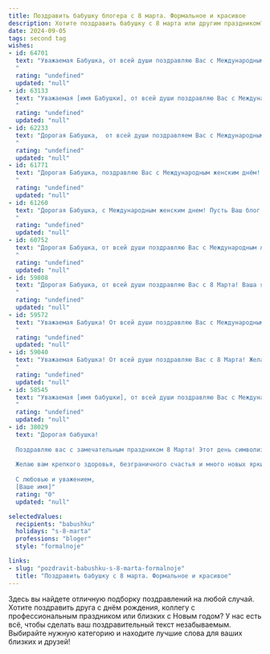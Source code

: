 ```yaml
---
title: Поздравить бабушку блогера с 8 марта. Формальное и красивое
description: Хотите поздравить бабушку с 8 марта или другим праздником? Наш ИИ создаст незабываемое поздравление, а вы обязательно выделитесь среди других.  
date: 2024-09-05
tags: second tag
wishes:
- id: 64701
  text: "Уважаемая Бабушка, от всей души поздравляю Вас с Международным женским днём 8 Марта!  Желаю Вам крепкого здоровья, весеннего настроения, вдохновения и неизменного оптимизма. Пусть Ваш блог всегда будет наполнен интересными идеями и активными подписчиками!
  "
  rating: "undefined"
  updated: "null"
- id: 63133
  text: "Уважаемая [имя Бабушки], от всей души поздравляю Вас с Международным женским днем! Пусть в Вашей жизни всегда царит радость, благополучие и здоровье. Желаю Вам вдохновения, креативных идей и новых ярких достижений в Вашей блогерской деятельности.
  "
  rating: "undefined"
  updated: "null"
- id: 62233
  text: "Дорогая Бабушка,  от всей души поздравляем Вас с Международным женским днем! Желаем Вам творческого вдохновения, новых интересных тем для блога и, конечно же, огромной аудитории, которая с радостью будет следить за Вашими публикациями.  Пусть этот день принесет Вам только позитивные эмоции и ощущение радости от любимого дела.
  "
  rating: "undefined"
  updated: "null"
- id: 61771
  text: "Дорогая Бабушка, поздравляю Вас с Международным женским днём! Желаю Вам крепкого здоровья, ярких впечатлений, весёлых дней и неизменной удачи во всех Ваших начинаниях! Пусть Ваша блогерская деятельность приносит Вам радость и вдохновение!
  "
  rating: "undefined"
  updated: "null"
- id: 61260
  text: "Дорогая Бабушка, с Международным женским днем! Пусть Ваш блог всегда будет наполнен вдохновением, а Ваши слова – теплом и добротой. Желаю Вам ярких красок, неиссякаемой энергии и неизменной любви Ваших читателей!
  "
  rating: "undefined"
  updated: "null"
- id: 60752
  text: "Дорогая Бабушка, от всей души поздравляю Вас с Международным женским днем 8 марта! Пусть этот день будет наполнен теплом, радостью и приятными моментами. Желаю Вам крепкого здоровья, весеннего настроения и вдохновения в Вашей блогеровской деятельности. Пусть Ваши публикации продолжают радовать и вдохновлять Ваших читателей!
  "
  rating: "undefined"
  updated: "null"
- id: 59808
  text: "Дорогая Бабушка, от всей души поздравляю Вас с 8 Марта! Ваша яркая индивидуальность и талант блогера вдохновляют многих, а Ваша мудрость и доброта согревают всех вокруг. Желаю Вам исполнения всех желаний, крепкого здоровья, неугасаемого оптимизма и неизменного вдохновения!
  "
  rating: "undefined"
  updated: "null"
- id: 59572
  text: "Уважаемая Бабушка! От всей души поздравляю Вас с Международным женским днём 8 марта! Желаю Вам крепкого здоровья, светлых и радостных дней, вдохновения для Вашего блога и неизменного успеха во всех начинаниях!
  "
  rating: "undefined"
  updated: "null"
- id: 59040
  text: "Уважаемая Бабушка! От всей души поздравляю Вас с 8 Марта! Желаю Вам крепкого здоровья, весеннего настроения и вдохновения для новых интересных публикаций в Вашем блоге. Пусть Ваши слова и идеи всегда находят отклик у многочисленных читателей!
  "
  rating: "undefined"
  updated: "null"
- id: 58545
  text: "Уважаемая [имя бабушки], от всей души поздравляю Вас с Международным женским днем! Желаю Вам крепкого здоровья, светлых радостей, вдохновения и новых творческих свершений в Вашем блоге. Пусть каждый день будет наполнен теплом, любовью и заботой Ваших близких.
  "
  rating: "undefined"
  updated: "null"
- id: 38029
  text: "Дорогая бабушка!
  
  Поздравляю вас с замечательным праздником 8 Марта! Этот день символизирует весну, свет и нежность, и я хочу, чтобы он стал для вас наполненным радостью и счастьем. Ваша мудрость и жизненный опыт — это бесценные дары, которые вы щедро передаёте всем нам. Как блогер, вы вдохновляете своих читателей искренностью и теплотой, и я горжусь, что Вы моя бабушка.
  
  Желаю вам крепкого здоровья, безграничного счастья и много новых ярких идей для ваших замечательных публикаций. Пусть каждый день будет наполнен любовью и радостью, а ваша жизнь светит, как яркая звезда.
  
  С любовью и уважением,
  [Ваше имя]"
  rating: "0"
  updated: "null"

selectedValues:
  recipients: "babushku"
  holidays: "s-8-marta"
  professions: "bloger"
  style: "formalnoje"

links:
- slug: "pozdravit-babushku-s-8-marta-formalnoje"
  title: "Поздравить бабушку с 8 марта. Формальное и красивое"
---
```


Здесь вы найдете отличную подборку поздравлений на любой случай. 
Хотите поздравить друга с днём рождения, коллегу с профессиональным праздником или близких с Новым годом? У нас есть всё, чтобы сделать ваш поздравительный текст незабываемым. Выбирайте нужную категорию и находите лучшие слова для ваших близких и друзей!

